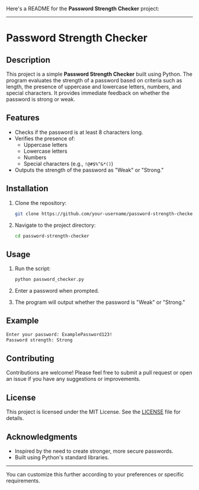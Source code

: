 Here's a README for the **Password Strength Checker** project:

---

# Password Strength Checker

## Description

This project is a simple **Password Strength Checker** built using Python. The program evaluates the strength of a password based on criteria such as length, the presence of uppercase and lowercase letters, numbers, and special characters. It provides immediate feedback on whether the password is strong or weak.

## Features

- Checks if the password is at least 8 characters long.
- Verifies the presence of:
  - Uppercase letters
  - Lowercase letters
  - Numbers
  - Special characters (e.g., `!@#$%^&*()`)
- Outputs the strength of the password as "Weak" or "Strong."

## Installation

1. Clone the repository:

   ```bash
   git clone https://github.com/your-username/password-strength-checker.git
   ```

2. Navigate to the project directory:

   ```bash
   cd password-strength-checker
   ```

## Usage

1. Run the script:

   ```bash
   python password_checker.py
   ```

2. Enter a password when prompted.

3. The program will output whether the password is "Weak" or "Strong."

## Example

```bash
Enter your password: ExamplePassword123!
Password strength: Strong
```

## Contributing

Contributions are welcome! Please feel free to submit a pull request or open an issue if you have any suggestions or improvements.

## License

This project is licensed under the MIT License. See the [LICENSE](LICENSE) file for details.

## Acknowledgments

- Inspired by the need to create stronger, more secure passwords.
- Built using Python's standard libraries.

---

You can customize this further according to your preferences or specific requirements.
